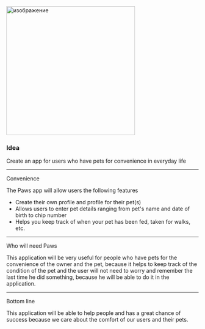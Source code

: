 <img width="337" alt="изображение" src="https://github.com/user-attachments/assets/33f4696d-7d0d-48c0-a2f8-45d2d39d4903" />

### Idea

Create an app for users who have pets for convenience in everyday life
<hr>
Convenience

The Paws app will allow users the following features
- Create their own profile and profile for their pet(s)
- Allows users to enter pet details ranging from pet's name and date of birth to chip number
- Helps you keep track of when your pet has been fed, taken for walks, etc.
<hr>
Who will need Paws

This application will be very useful for people who have pets for the convenience of the owner and the pet, because it helps to keep track of the condition of the pet and the user will not need to worry and remember the last time he did something, because he will be able to do it in the application.
<hr>
Bottom line

This application will be able to help people and has a great chance of success because we care about the comfort of our users and their pets.
